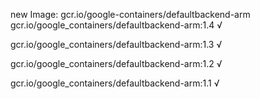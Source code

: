 new Image: gcr.io/google-containers/defaultbackend-arm
gcr.io/google_containers/defaultbackend-arm:1.4 √

gcr.io/google_containers/defaultbackend-arm:1.3 √

gcr.io/google_containers/defaultbackend-arm:1.2 √

gcr.io/google_containers/defaultbackend-arm:1.1 √

